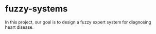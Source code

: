 # fuzzy-systems

In this project, our goal is to design a fuzzy expert system for diagnosing heart disease.
